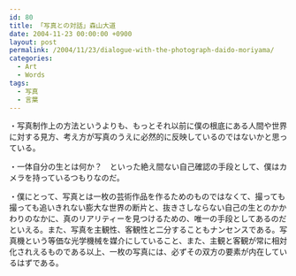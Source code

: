 ```yaml
---
id: 80
title: 「写真との対話」森山大道
date: 2004-11-23 00:00:00 +0900
layout: post
permalink: /2004/11/23/dialogue-with-the-photograph-daido-moriyama/
categories:
  - Art
  - Words
tags:
  - 写真
  - 言葉
---
```

・写真制作上の方法というよりも、もっとそれ以前に僕の根底にある人間や世界に対する見方、考え方が写真のうえに必然的に反映しているのではないかと思っている。
  
・一体自分の生とは何か？　といった絶え間ない自己確認の手段として、僕はカメラを持っているつもりなのだ。
  
・僕にとって、写真とは一枚の芸術作品を作るためのものではなくて、撮っても撮っても追いきれない膨大な世界の断片と、抜きさしならない自己の生とのかかわりのなかに、真のリアリティーを見つけるための、唯一の手段としてあるのだといえる。また、写真を主観性、客観性と二分することもナンセンスである。写真機という等価な光学機械を媒介にしていること、また、主観と客観が常に相対化されえるものである以上、一枚の写真には、必ずその双方の要素が内在しているはずである。

